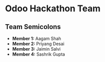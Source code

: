 # Odoo Hackathon Team

## Team Semicolons

* **Member 1:** Aagam Shah
* **Member 2:** Priyang Desai
* **Member 3:** Jaimin Salvi
* **Member 4:** Sashrik Gupta
